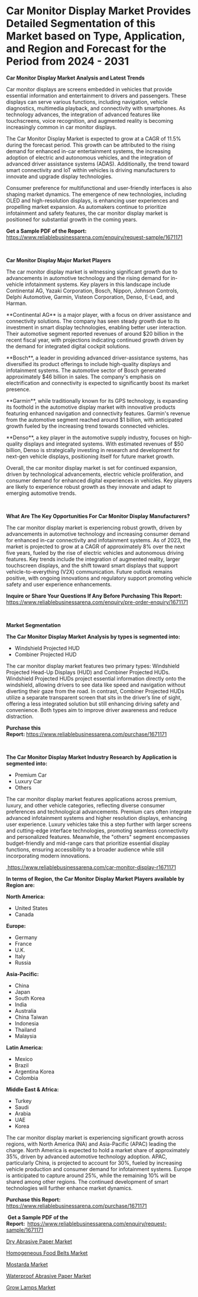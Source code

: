 <p><h1>Car Monitor Display Market Provides Detailed Segmentation of this Market based on Type, Application, and Region and Forecast for the Period from 2024 - 2031</h1></p><p><strong>Car Monitor Display Market Analysis and Latest Trends</strong></p>
<p><p>Car monitor displays are screens embedded in vehicles that provide essential information and entertainment to drivers and passengers. These displays can serve various functions, including navigation, vehicle diagnostics, multimedia playback, and connectivity with smartphones. As technology advances, the integration of advanced features like touchscreens, voice recognition, and augmented reality is becoming increasingly common in car monitor displays.</p><p>The Car Monitor Display Market is expected to grow at a CAGR of 11.5% during the forecast period. This growth can be attributed to the rising demand for enhanced in-car entertainment systems, the increasing adoption of electric and autonomous vehicles, and the integration of advanced driver assistance systems (ADAS). Additionally, the trend toward smart connectivity and IoT within vehicles is driving manufacturers to innovate and upgrade display technologies.</p><p>Consumer preference for multifunctional and user-friendly interfaces is also shaping market dynamics. The emergence of new technologies, including OLED and high-resolution displays, is enhancing user experiences and propelling market expansion. As automakers continue to prioritize infotainment and safety features, the car monitor display market is positioned for substantial growth in the coming years.</p></p>
<p><strong>Get a Sample PDF of the Report:&nbsp;</strong> <a href="https://www.reliablebusinessarena.com/enquiry/request-sample/1671171?utm_campaign=1332&utm_medium=2&utm_source=Github&utm_content=ia&utm_term=10102024&utm_id=car-monitor-display">https://www.reliablebusinessarena.com/enquiry/request-sample/1671171</a></p>
<p>&nbsp;</p>
<p><strong>Car Monitor Display Major Market Players</strong></p>
<p><p>The car monitor display market is witnessing significant growth due to advancements in automotive technology and the rising demand for in-vehicle infotainment systems. Key players in this landscape include Continental AG, Yazaki Corporation, Bosch, Nippon, Johnson Controls, Delphi Automotive, Garmin, Visteon Corporation, Denso, E-Lead, and Harman.</p><p>**Continental AG** is a major player, with a focus on driver assistance and connectivity solutions. The company has seen steady growth due to its investment in smart display technologies, enabling better user interaction. Their automotive segment reported revenues of around $20 billion in the recent fiscal year, with projections indicating continued growth driven by the demand for integrated digital cockpit solutions.</p><p>**Bosch**, a leader in providing advanced driver-assistance systems, has diversified its product offerings to include high-quality displays and infotainment systems. The automotive sector of Bosch generated approximately $46 billion in sales. The company's emphasis on electrification and connectivity is expected to significantly boost its market presence.</p><p>**Garmin**, while traditionally known for its GPS technology, is expanding its foothold in the automotive display market with innovative products featuring enhanced navigation and connectivity features. Garmin's revenue from the automotive segment reached around $1 billion, with anticipated growth fueled by the increasing trend towards connected vehicles.</p><p>**Denso**, a key player in the automotive supply industry, focuses on high-quality displays and integrated systems. With estimated revenues of $50 billion, Denso is strategically investing in research and development for next-gen vehicle displays, positioning itself for future market growth.</p><p>Overall, the car monitor display market is set for continued expansion, driven by technological advancements, electric vehicle proliferation, and consumer demand for enhanced digital experiences in vehicles. Key players are likely to experience robust growth as they innovate and adapt to emerging automotive trends.</p></p>
<p>&nbsp;</p>
<p><strong>What Are The Key Opportunities For Car Monitor Display Manufacturers?</strong></p>
<p><p>The car monitor display market is experiencing robust growth, driven by advancements in automotive technology and increasing consumer demand for enhanced in-car connectivity and infotainment systems. As of 2023, the market is projected to grow at a CAGR of approximately 8% over the next five years, fueled by the rise of electric vehicles and autonomous driving features. Key trends include the integration of augmented reality, larger touchscreen displays, and the shift toward smart displays that support vehicle-to-everything (V2X) communication. Future outlook remains positive, with ongoing innovations and regulatory support promoting vehicle safety and user experience enhancements.</p></p>
<p><strong>Inquire or Share Your Questions If Any Before Purchasing This Report:</strong> <a href="https://www.reliablebusinessarena.com/enquiry/pre-order-enquiry/1671171?utm_campaign=1332&utm_medium=2&utm_source=Github&utm_content=ia&utm_term=10102024&utm_id=car-monitor-display">https://www.reliablebusinessarena.com/enquiry/pre-order-enquiry/1671171</a></p>
<p>&nbsp;</p>
<p><strong>Market Segmentation</strong></p>
<p><strong>The Car Monitor Display Market Analysis by types is segmented into:</strong></p>
<p><ul><li>Windshield Projected HUD</li><li>Combiner Projected HUD</li></ul></p>
<p><p>The car monitor display market features two primary types: Windshield Projected Head-Up Displays (HUD) and Combiner Projected HUDs. Windshield Projected HUDs project essential information directly onto the windshield, allowing drivers to see data like speed and navigation without diverting their gaze from the road. In contrast, Combiner Projected HUDs utilize a separate transparent screen that sits in the driver’s line of sight, offering a less integrated solution but still enhancing driving safety and convenience. Both types aim to improve driver awareness and reduce distraction.</p></p>
<p><strong>Purchase this Report:&nbsp;</strong><a href="https://www.reliablebusinessarena.com/purchase/1671171?utm_campaign=1332&utm_medium=2&utm_source=Github&utm_content=ia&utm_term=10102024&utm_id=car-monitor-display">https://www.reliablebusinessarena.com/purchase/1671171</a></p>
<p>&nbsp;</p>
<p><strong>The Car Monitor Display Market Industry Research by Application is segmented into:</strong></p>
<p><ul><li>Premium Car</li><li>Luxury Car</li><li>Others</li></ul></p>
<p><p>The car monitor display market features applications across premium, luxury, and other vehicle categories, reflecting diverse consumer preferences and technological advancements. Premium cars often integrate advanced infotainment systems and higher resolution displays, enhancing user experience. Luxury vehicles take this a step further with larger screens and cutting-edge interface technologies, promoting seamless connectivity and personalized features. Meanwhile, the "others" segment encompasses budget-friendly and mid-range cars that prioritize essential display functions, ensuring accessibility to a broader audience while still incorporating modern innovations.</p></p>
<p><a href="https://www.reliablebusinessarena.com/car-monitor-display-r1671171?utm_campaign=1332&utm_medium=2&utm_source=Github&utm_content=ia&utm_term=10102024&utm_id=car-monitor-display">&nbsp;https://www.reliablebusinessarena.com/car-monitor-display-r1671171</a></p>
<p><strong>In terms of Region, the Car Monitor Display Market Players available by Region are:</strong></p>
<p>
    <p> <strong> North America: </strong>
        <ul>
            <li>United States</li>
            <li>Canada</li>
        </ul>
        </p> 
    <p> <strong> Europe: </strong>
        <ul>
            <li>Germany</li>
            <li>France</li>
            <li>U.K.</li>
            <li>Italy</li>
            <li>Russia</li>
        </ul>
        </p> 
    <p> <strong> Asia-Pacific: </strong>
        <ul>
            <li>China</li>
            <li>Japan</li>
            <li>South Korea</li>
            <li>India</li>
            <li>Australia</li>
            <li>China Taiwan</li>
            <li>Indonesia</li>
            <li>Thailand</li>
            <li>Malaysia</li>
        </ul>
        </p> 
    <p> <strong> Latin America: </strong>
        <ul>
            <li>Mexico</li>
            <li>Brazil</li>
            <li>Argentina Korea</li>
            <li>Colombia</li>
        </ul>
        </p> 
    <p> <strong> Middle East & Africa: </strong>
        <ul>
            <li>Turkey</li>
            <li>Saudi</li>
            <li>Arabia</li>
            <li>UAE</li>
            <li>Korea</li>
        </ul>
    </p>
    </p>
<p><p>The car monitor display market is experiencing significant growth across regions, with North America (NA) and Asia-Pacific (APAC) leading the charge. North America is expected to hold a market share of approximately 35%, driven by advanced automotive technology adoption. APAC, particularly China, is projected to account for 30%, fueled by increasing vehicle production and consumer demand for infotainment systems. Europe is anticipated to capture around 25%, while the remaining 10% will be shared among other regions. The continued development of smart technologies will further enhance market dynamics.</p></p>
<p><strong>Purchase this Report: </strong><a href="https://www.reliablebusinessarena.com/purchase/1671171?utm_campaign=1332&utm_medium=2&utm_source=Github&utm_content=ia&utm_term=10102024&utm_id=car-monitor-display">https://www.reliablebusinessarena.com/purchase/1671171</a></p>
<p>&nbsp;<strong>Get a Sample PDF of the Report:&nbsp;&nbsp;</strong><a href="https://www.reliablebusinessarena.com/enquiry/request-sample/1671171?utm_campaign=1332&utm_medium=2&utm_source=Github&utm_content=ia&utm_term=10102024&utm_id=car-monitor-display">https://www.reliablebusinessarena.com/enquiry/request-sample/1671171</a></p>
<p><strong></strong></p>
<p><p><a href="https://www.linkedin.com/pulse/global-dry-abrasive-paper-market-status-2024-2031-forecast-agbce?utm_campaign=1332&utm_medium=2&utm_source=Github&utm_content=ia&utm_term=10102024&utm_id=car-monitor-display">Dry Abrasive Paper Market</a></p><p><a href="https://github.com/luckyshygirl/Market-Research-Report-List-6/blob/main/homogeneous-food-belts-market.md?utm_campaign=1332&utm_medium=2&utm_source=Github&utm_content=ia&utm_term=10102024&utm_id=car-monitor-display">Homogeneous Food Belts Market</a></p><p><a href="https://issuu.com/reportprime-2/docs/mostarda-market-size-2030.pptx_4d65ea02bef51a?utm_campaign=1332&utm_medium=2&utm_source=Github&utm_content=ia&utm_term=10102024&utm_id=car-monitor-display">Mostarda Market</a></p><p><a href="https://www.linkedin.com/pulse/waterproof-abrasive-paper-market-size-share-analysis-growth-gzbbe?utm_campaign=1332&utm_medium=2&utm_source=Github&utm_content=ia&utm_term=10102024&utm_id=car-monitor-display">Waterproof Abrasive Paper Market</a></p><p><a href="https://www.linkedin.com/pulse/global-grow-lamps-market-opportunities-forecast-period-flbje?utm_campaign=1332&utm_medium=2&utm_source=Github&utm_content=ia&utm_term=10102024&utm_id=car-monitor-display">Grow Lamps Market</a></p></p>